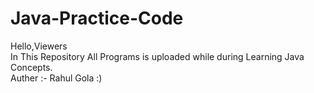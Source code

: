 # Java-Practice-Code

Hello,Viewers<br>
In This Repository All Programs is uploaded while during Learning Java Concepts.
<br>Auther :- Rahul Gola :)
